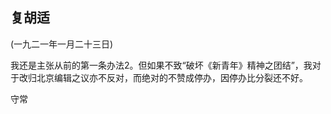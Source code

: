 ## 复胡适

(一九二一年一月二十三日)

我还是主张从前的第一条办法2。但如果不致“破坏《新青年》精神之团结”，我对于改归北京编辑之议亦不反对，而绝对的不赞成停办，因停办比分裂还不好。

守常

